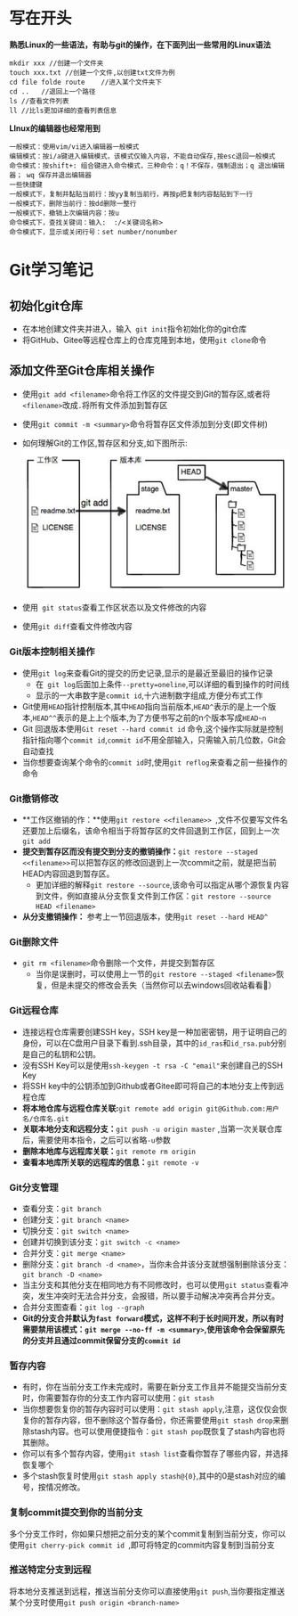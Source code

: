 # 写在开头

**熟悉Linux的一些语法，有助与git的操作，在下面列出一些常用的Linux语法**

```
mkdir xxx //创建一个文件夹
touch xxx.txt //创建一个文件,以创建txt文件为例
cd file folde route    //进入某个文件夹下
cd ..   //退回上一个路径
ls //查看文件列表
ll //比ls更加详细的查看列表信息
```

**LInux的编辑器也经常用到**

```
一般模式：使用vim/vi进入编辑器一般模式
编辑模式：按i/a键进入编辑模式，该模式仅输入内容，不能自动保存,按esc退回一般模式
命令模式：按shift+: 组合键进入命令模式，三种命令：q！不保存，强制退出；q 退出编辑器； wq 保存并退出编辑器
一些快捷键
一般模式下，复制并黏贴当前行：按yy复制当前行，再按p把复制内容黏贴到下一行
一般模式下，删除当前行：按dd删除一整行
一般模式下，撤销上次编辑内容：按u
命令模式下，查找关键词：输入:  :/<关键词名称>
命令模式下，显示或关闭行号：set number/nonumber
```



# Git学习笔记

## 初始化git仓库

- 在本地创建文件夹并进入，输入` git init`指令初始化你的git仓库
- 将GitHub、Gitee等远程仓库上的仓库克隆到本地，使用`git clone`命令

## 添加文件至Git仓库相关操作

- 使用`git add <filename>`命令将工作区的文件提交到Git的暂存区,或者将`<filename>`改成`.`将所有文件添加到暂存区  
- 使用`git commit -m <summary>`命令将暂存区文件添加到分支(即文件树)
- 如何理解Git的工作区,暂存区和分支,如下图所示:![image-20221011100601897](./Git学习笔记.assets/image-20221011100601897.png)

- 使用` git status`查看工作区状态以及文件修改的内容

- 使用`git diff`查看文件修改内容

### Git版本控制相关操作

- 使用`git log`来查看Git的提交的历史记录,显示的是最近至最旧的操作记录
  - 在` git log`后面加上条件`--pretty=oneline`,可以详细的看到操作的时间线
  - 显示的一大串数字是`commit id`,十六进制数字组成,方便分布式工作
- Git使用`HEAD`指针控制版本,其中`HEAD`指向当前版本,`HEAD^`表示的是上一个版本,`HEAD^^`表示的是上上个版本,为了方便书写之前的n个版本写成`HEAD~n`
- Git 回退版本使用`Git reset --hard commit id` 命令,这个操作实际就是控制指针指向哪个`commit id`,`commit id`不用全部输入，只需输入前几位数，Git会自动查找
- 当你想要查询某个命令的`commit id`时,使用`git reflog`来查看之前一些操作的命令

### Git撤销修改

- **工作区撤销的作：**使用`git restore <<filename>> `,文件不仅要写文件名还要加上后缀名，该命令相当于将暂存区的文件回退到工作区，回到上一次`git add`
- **提交到暂存区而没有提交到分支的撤销操作：**`git restore --staged <<filename>>`可以把暂存区的修改回退到上一次commit之前，就是把当前HEAD内容回退到暂存区。
  - 更加详细的解释`git restore --source`,该命令可以指定从哪个源恢复内容到文件，例如直接从分支恢复文件到工作区：`git restore --source HEAD <filename>`
- **从分支撤销操作：** 参考上一节回退版本，使用`git reset --hard HEAD^`

### Git删除文件

- `git rm <filename>`命令删除一个文件，并提交到暂存区
  - 当你是误删时，可以使用上一节的`git restore --staged <filename>`恢复，但是未提交的修改会丢失（当然你可以去windows回收站看看🐶）

### Git远程仓库

- 连接远程仓库需要创建SSH key，SSH key是一种加密密钥，用于证明自己的身份，可以在C盘用户目录下看到.ssh目录，其中的`id_ras`和`id_rsa.pub`分别是自己的私钥和公钥。
- 没有SSH Key可以是使用`ssh-keygen -t rsa -C "email"`来创建自己的SSH Key
- 将SSH key中的公钥添加到Github或者Gitee即可将自己的本地分支上传到远程仓库
- **将本地仓库与远程仓库关联:**`git remote add origin git@Github.com:用户名/仓库名.git`
- **关联本地分支和远程分支：**`git push -u origin master` ,当第一次关联仓库后，需要使用本指令，之后可以省略`-u`参数
- **删除本地库与远程库关联：**`git remote rm origin`
- **查看本地库所关联的远程库的信息：**`git remote -v`

### Git分支管理

- 查看分支：`git branch`
- 创建分支：`git branch <name>`
- 切换分支：`git switch <name>`
- 创建并切换到该分支：`git switch -c <name>`
- 合并分支：`git merge <name>`
- 删除分支：`git branch -d <name>`，当你未合并该分支就想强制删除该分支：`git branch -D <name>`
- 当主分支和其他分支在相同地方有不同修改时，也可以使用`git status`查看冲突，发生冲突时无法合并分支，会报错，所以要手动解决冲突再合并分支。
- 合并分支图查看：`git log --graph`
- **Git的分支合并默认为`fast forward`模式，这样不利于长时间开发，所以有时需要禁用该模式：`git merge --no-ff -m <summary>`,使用该命令会保留原先的分支并且通过commit保留分支的`commit id`**

### 暂存内容

- 有时，你在当前分支工作未完成时，需要在新分支工作且并不能提交当前分支时，你需要暂存你的分支工作内容可以使用：`git stash`
- 当你想要恢复你的暂存内容时可以使用：`git stash apply`,注意，这仅仅会恢复你的暂存内容，但不删除这个暂存备份，你还需要使用`git stash drop`来删除stash内容。也可以使用便捷指令：`git stash pop`既恢复了stash内容也将其删除。
- 你可以有多个暂存内容，使用`git stash list`查看你暂存了哪些内容，并选择恢复哪个
- 多个stash恢复时使用`git stash apply stash@{0}`,其中的0是stash对应的编号，按情况修改。

### 复制commit提交到你的当前分支

多个分支工作时，你如果只想把之前分支的某个commit复制到当前分支，你可以使用`git cherry-pick commit id `,即可将特定的commit内容复制到当前分支

### 推送特定分支到远程

将本地分支推送到远程，推送当前分支你可以直接使用`git push`,当你要指定推送某个分支时使用`git push origin <branch-name>`







